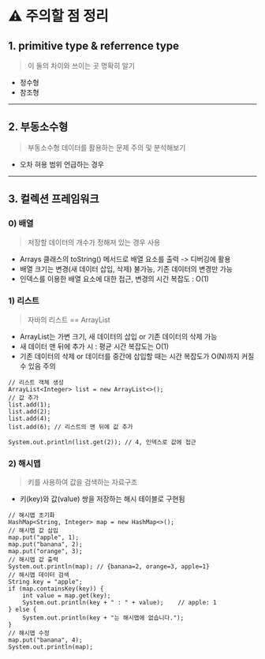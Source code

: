 # ⚠️ 주의할 점 정리

## 1. primitive type & referrence type
> 이 둘의 차이와 쓰이는 곳 명확히 알기
- 정수형
- 참조형

---

## 2. 부동소수형

> 부동소수형 데이터를 활용하는 문제 주의 및 분석해보기

- 오차 혀용 범위 언급하는 경우

----

## 3. 컬렉션 프레임워크

###  0) 배열
> 저장할 데이터의 개수가 정해져 있는 경우 사용
- Arrays 클래스의 toString() 메서드로 배열 요소를 출력 -> 디버깅에 활용
- 배열 크기는 변경(새 데이터 삽입, 삭제) 불가능, 기존 데이터의 변경만 가능
- 인덱스를 이용한 배열 요소에 대한 접근, 변경의 시간 복잡도 : O(1)

### 1) 리스트
> 자바의 리스트 == ArrayList
- ArrayList는 가변 크기, 새 데이터의 삽입 or 기존 데이터의 삭제 가능
- 새 데이터 맨 뒤에 추가 시 : 평균 시간 복잡도는 O(1)
- 기존 데이터의 삭제 or 데이터를 중간에 삽입할 때는 시간 복잡도가 O(N)까지 커질 수 있음 주의

```
// 리스트 객체 생성
ArrayList<Integer> list = new ArrayList<>();
// 값 추가
list.add(1);
list.add(2);
list.add(4);
list.add(6); // 리스트의 맨 뒤에 값 추가

System.out.println(list.get(2)); // 4, 인덱스로 값에 접근
```

### 2) 해시맵
> 키를 사용하여 값을 검색하는 자료구조

- 키(key)와 값(value) 쌍을 저장하는 해시 테이블로 구현됨

```
// 해시맵 초기화
HashMap<String, Integer> map = new HashMap<>();
// 해시맵 값 삽입
map.put("apple", 1);
map.put("banana", 2);
map.put("orange", 3);
// 해시맵 값 출력
System.out.println(map); // {banana=2, orange=3, apple=1}
// 해시맵 데이터 검색
String key = "apple";
if (map.containsKey(key)) {
    int value = map.get(key);
    System.out.println(key + " : " + value);    // apple: 1
} else {
    System.out.println(key + "는 해시맵에 없습니다.");
}
// 해시맵 수정
map.put("banana", 4);
System.out.println(map);
```


